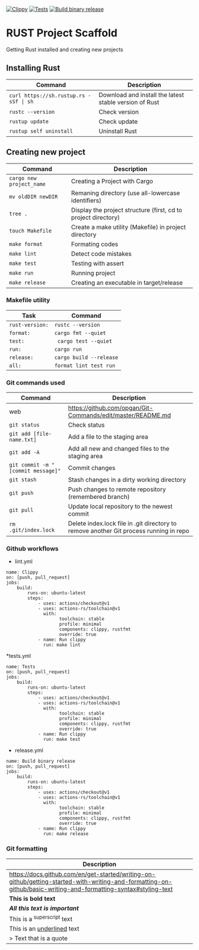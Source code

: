 [![Clippy](https://github.com/opgan/rust-practice/actions/workflows/lint.yml/badge.svg)](https://github.com/opgan/rust-practice/actions/workflows/lint.yml)
[![Tests](https://github.com/opgan/rust-practice/actions/workflows/main.yml/badge.svg)](https://github.com/opgan/rust-practice/actions/workflows/main.yml)
[![Build binary release](https://github.com/opgan/rust-practice/actions/workflows/release.yml/badge.svg)](https://github.com/opgan/rust-practice/actions/workflows/release.yml)

# RUST Project Scaffold
Getting Rust installed and creating new projects

##  Installing Rust
| Command | Description |
| ------- | ----------- |
| ``` curl https://sh.rustup.rs -sSf \| sh ``` | Download and install the latest stable version of Rust |
| ``` rustc --version ```| Check version |
| ``` rustup update ``` | Check update |
| ``` rustup self uninstall ```  | Uninstall Rust |

## Creating new project
| Command | Description |
| ------- | ----------- |
| ``` cargo new project_name ``` | Creating a Project with Cargo  |
| ``` mv oldDIR newDIR ```  | Remaning directory (use all-lowercase identifiers) |
| ``` tree . ```| Display the project structure (first, cd to project directory) |
| ``` touch Makefile ``` | Create a make utility (Makefile) in project directory|
| ``` make format ```  | Formating codes |
| ``` make lint ```  |  Detect code mistakes |
| ``` make test ```  | Testing with assert |
| ``` make run ```  | Running project |
| ``` make release ```  | Creating an executable in target/release |


### Makefile utility
| Task | Command |
| ------- | ----------- |
| ``` rust-version: ``` | ``` rustc --version ``` |
| ``` format: ```| ``` cargo fmt --quiet ```|
| ``` test: ``` | ``` cargo test --quiet``` |
| ``` run: ```| ``` cargo run ```|
| ``` release: ``` | ``` cargo build --release ``` |
| ``` all: ```| ``` format lint test run ```|

### Git commands used
| Command | Description |
| ------- | ----------- |
| web | https://github.com/opgan/Git-Commands/edit/master/README.md |
| `git status` | Check status |
| `git add [file-name.txt]` | Add a file to the staging area |
| `git add -A` | Add all new and changed files to the staging area |
| `git commit -m "[commit message]"` | Commit changes |
| `git stash` | Stash changes in a dirty working directory |
| `git push` | Push changes to remote repository (remembered branch) |
| `git pull` | Update local repository to the newest commit |
| `rm .git/index.lock` | Delete index.lock file in .git directory to remove another Git process running in repo |

### Github workflows
* lint.yml
```
name: Clippy
on: [push, pull_request]
jobs: 
    build:
        runs-on: ubuntu-latest
        steps:
            - uses: actions/checkout@v1
            - uses: actions-rs/toolchain@v1
              with:
                    toolchain: stable
                    profile: minimal
                    components: clippy, rustfmt
                    override: true
            - name: Run clippy
              run: make lint
```
*tests.yml
```
name: Tests
on: [push, pull_request]
jobs: 
    build:
        runs-on: ubuntu-latest
        steps:
            - uses: actions/checkout@v1
            - uses: actions-rs/toolchain@v1
              with:
                    toolchain: stable
                    profile: minimal
                    components: clippy, rustfmt
                    override: true
            - name: Run clippy
              run: make test
```

* release.yml
```
name: Build binary release
on: [push, pull_request]
jobs: 
    build:
        runs-on: ubuntu-latest
        steps:
            - uses: actions/checkout@v1
            - uses: actions-rs/toolchain@v1
              with:
                    toolchain: stable
                    profile: minimal
                    components: clippy, rustfmt
                    override: true
            - name: Run clippy
              run: make release
```

### Git formatting
| Description |
| ----------- |
| https://docs.github.com/en/get-started/writing-on-github/getting-started-with-writing-and-formatting-on-github/basic-writing-and-formatting-syntax#styling-text |
| **This is bold text** |
| ***All this text is important*** |
| This is a <sup>superscript</sup> text |
| This is an <ins>underlined</ins> text |
| > Text that is a quote |

